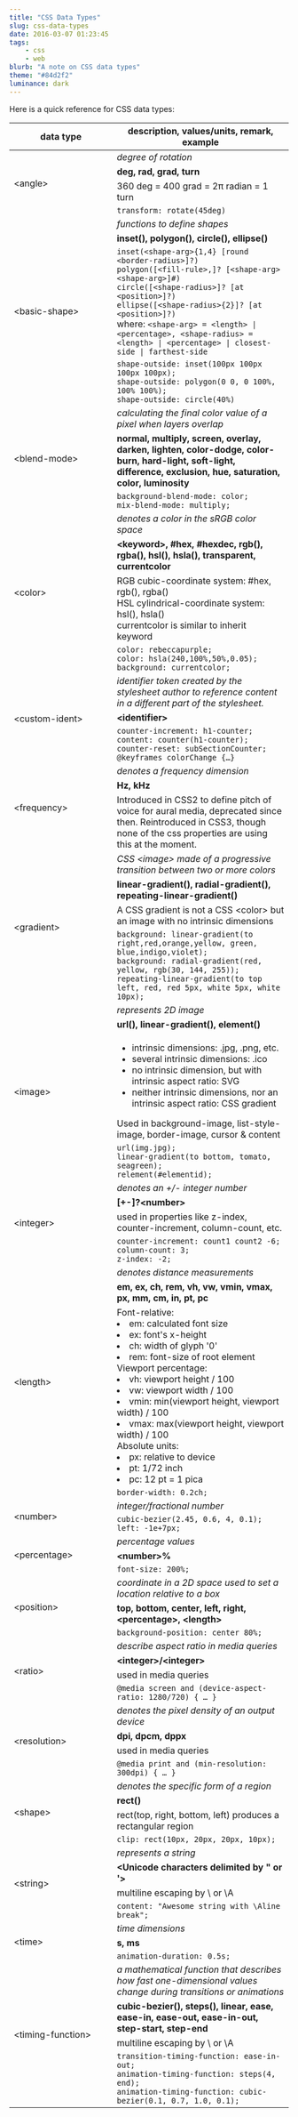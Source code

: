 ```yaml
---
title: "CSS Data Types"
slug: css-data-types
date: 2016-03-07 01:23:45
tags:
    - css
    - web
blurb: "A note on CSS data types"
theme: "#84d2f2"
luminance: dark
---
```


Here is a quick reference for CSS data types:

<table class="css-table">
    <thead>
        <tr>
            <th width="170">data type</th>
            <th>description, values/units, remark, example</th>
        </tr>
    </thead>
    <tbody>
        <!-- angle -->
        <tr>
            <td rowspan="4" class="fill-key">&lt;angle&gt;</td>
            <td class="fill-desc"><em>degree of rotation</em></td>
        </tr>
        <tr>
            <td class="fill-val"><strong>deg, rad, grad, turn</strong></td>
        </tr>
        <tr>
            <td class="fill-remark">360 deg = 400 grad = 2π radian = 1 turn</td>
        </tr>
        <tr>
            <td class="fill-eg"><code>transform: rotate(45deg)</code></td>
        </tr>
        <!-- basic-shape -->
        <tr>
            <td rowspan="4" class="fill-key">&lt;basic-shape&gt;</td>
            <td class="fill-desc"><em>functions to define shapes</em></td>
        </tr>
        <tr>
            <td class="fill-val"><strong>inset(), polygon(), circle(), ellipse()</strong></td>
        </tr>
        <tr>
            <td class="fill-remark">
                <code>inset(&lt;shape-arg&gt;{1,4} [round &lt;border-radius&gt;]?)</code><br> <code>polygon([&lt;fill-rule&gt;,]? [&lt;shape-arg&gt; &lt;shape-arg&gt;]#)</code><br> <code>circle([&lt;shape-radius&gt;]? [at &lt;position&gt;]?)</code><br> <code>ellipse([&lt;shape-radius&gt;{2}]? [at &lt;position&gt;]?)</code><br>
                where: <code>&lt;shape-arg&gt; = &lt;length&gt; &#124; &lt;percentage&gt;, &lt;shape-radius&gt; = &lt;length&gt; &#124; &lt;percentage&gt; &#124; closest-side &#124; farthest-side</code></td>
        </tr>
        <tr>
            <td class="fill-eg">
                <code>shape-outside: inset(100px 100px 100px 100px);</code><br>
                <code>shape-outside: polygon(0 0, 0 100%, 100% 100%);</code><br>
                <code>shape-outside: circle(40%)</code>
            </td>
        </tr>
        <!-- blend-mode -->
        <tr>
            <td rowspan="3" class="fill-key">&lt;blend-mode&gt;</td>
            <td class="fill-desc"><em>calculating the final color value of a pixel when layers overlap</em></td>
        </tr>
        <tr>
            <td class="fill-val"><strong>normal, multiply, screen, overlay, darken, lighten, color-dodge, color-burn, hard-light, soft-light, difference, exclusion, hue, saturation, color, luminosity</strong></td>
        </tr>
        <!-- <tr>
            <td class="fill-remark"></td>
        </tr> -->
        <tr>
            <td class="fill-eg">
                <code>background-blend-mode: color;</code><br>
                <code>mix-blend-mode: multiply;</code>
            </td>
        </tr>
        <!-- color -->
        <tr>
            <td rowspan="4" class="fill-key">&lt;color&gt;</td>
            <td class="fill-desc"><em>denotes a color in the sRGB color space</em></td>
        </tr>
        <tr>
            <td class="fill-val"><strong>&lt;keyword&gt;, #hex, #hexdec, rgb(), rgba(), hsl(), hsla(), transparent, currentcolor</strong></td>
        </tr>
        <tr>
            <td class="fill-remark">RGB cubic-coordinate system: #hex, rgb(), rgba()<br>HSL cylindrical-coordinate system: hsl(), hsla()<br>currentcolor is similar to inherit keyword</td>
        </tr>
        <tr>
            <td class="fill-eg">
                <code>color: rebeccapurple;</code><br>
                <code>color: hsla(240,100%,50%,0.05);</code><br>
                <code>background: currentcolor;</code>
            </td>
        </tr>
        <!-- custom-ident -->
        <tr>
            <td rowspan="3" class="fill-key">&lt;custom-ident&gt;</td>
            <td class="fill-desc"><em>identifier token created by the stylesheet author to reference content in a different part of the stylesheet.</em></td>
        </tr>
        <tr>
            <td class="fill-val"><strong>&lt;identifier&gt;</strong></td>
        </tr>
        <tr>
            <td class="fill-eg">
                <code>counter-increment: h1-counter; content: counter(h1-counter);</code><br>
                <code>counter-reset: subSectionCounter;</code><br>
                <code>@keyframes colorChange {…}</code>
            </td>
        </tr>
        <!-- frequency -->
        <tr>
            <td rowspan="3" class="fill-key">&lt;frequency&gt;</td>
            <td class="fill-desc"><em>denotes a frequency dimension</em></td>
        </tr>
        <tr>
            <td class="fill-val"><strong>Hz, kHz</strong></td>
        </tr>
        <tr>
            <td class="fill-remark">Introduced in CSS2 to define pitch of voice for aural media, deprecated since then. Reintroduced in CSS3, though none of the css properties are using this at the moment.</td>
        </tr>
        <!-- gradient -->
        <tr>
            <td rowspan="4" class="fill-key">&lt;gradient&gt;</td>
            <td class="fill-desc"><em>CSS &lt;image&gt; made of a progressive transition between two or more colors</em></td>
        </tr>
        <tr>
            <td class="fill-val"><strong>linear-gradient(), radial-gradient(), repeating-linear-gradient()</strong></td>
        </tr>
        <tr>
            <td class="fill-remark">A CSS gradient is not a CSS &lt;color&gt; but an image with no intrinsic dimensions</td>
        </tr>
        <tr>
            <td class="fill-eg">
                <code>background: linear-gradient(to right,red,orange,yellow, green, blue,indigo,violet);</code><br>
                <code>background: radial-gradient(red, yellow, rgb(30, 144, 255));</code><br>
                <code>repeating-linear-gradient(to top left, red, red 5px, white 5px, white 10px);</code>
            </td>
        </tr>
        <!-- image -->
        <tr>
            <td rowspan="4" class="fill-key">&lt;image&gt;</td>
            <td class="fill-desc"><em>represents 2D image</em></td>
        </tr>
        <tr>
            <td class="fill-val"><strong>url(), linear-gradient(), element()</strong></td>
        </tr>
        <tr>
            <td class="fill-remark"><ul><li>intrinsic dimensions: .jpg, .png, etc.</li><li>several intrinsic dimensions: .ico</li><li>no intrinsic dimension, but with intrinsic aspect ratio: SVG</li><li> neither intrinsic dimensions, nor an intrinsic aspect ratio: CSS gradient</li></ul>Used in background-image, list-style-image, border-image, cursor & content</td>
        </tr>
        <tr>
            <td class="fill-eg">
                <code>url(img.jpg);</code><br>
                <code>linear-gradient(to bottom, tomato, seagreen);</code><br>
                <code>relement(#elementid);</code>
            </td>
        </tr>
        <!-- integer -->
        <tr>
            <td rowspan="4" class="fill-key">&lt;integer&gt;</td>
            <td class="fill-desc"><em>denotes an +/- integer number</em></td>
        </tr>
        <tr>
            <td class="fill-val"><strong>[+-]?&lt;number&gt;</strong></td>
        </tr>
        <tr>
            <td class="fill-remark">used in properties like z-index, counter-increment, column-count, etc.</td>
        </tr>
        <tr>
            <td class="fill-eg">
                <code>counter-increment: count1 count2 -6;</code><br>
                <code>column-count: 3;</code><br>
                <code>z-index: -2;</code>
            </td>
        </tr>
        <!-- length -->
        <tr>
            <td rowspan="4" class="fill-key">&lt;length&gt;</td>
            <td class="fill-desc"><em>denotes distance measurements</em></td>
        </tr>
        <tr>
            <td class="fill-val"><strong>em, ex, ch, rem, vh, vw, vmin, vmax, px, mm, cm, in, pt, pc</strong></td>
        </tr>
        <tr>
            <td class="fill-remark">
                Font-relative:
                <li>em: calculated font size</li>
                <li>ex: font's x-height</li>
                <li>ch: width of glyph '0'</li>
                <li>rem: font-size of root element</li>
                Viewport percentage:
                <li>vh: viewport height / 100</li>
                <li>vw: viewport width / 100</li>
                <li>vmin: min(viewport height, viewport width) / 100</li>
                <li>vmax: max(viewport height, viewport width) / 100</li>
                Absolute units:
                <li>px: relative to device</li>
                <li>pt: 1/72 inch</li>
                <li>pc: 12 pt = 1 pica</li>
            </td>
        </tr>
        <tr>
            <td class="fill-eg">
                <code>border-width: 0.2ch;</code><br>
            </td>
        </tr>
        <!-- number -->
        <tr>
            <td rowspan="2" class="fill-key">&lt;number&gt;</td>
            <td class="fill-desc"><em>integer/fractional number</em></td>
        </tr>
        <tr>
            <td class="fill-eg">
                <code>cubic-bezier(2.45, 0.6, 4, 0.1);</code><br>
                <code>left: -1e+7px;</code>
            </td>
        </tr>
        <!-- percentage -->
        <tr>
            <td rowspan="3" class="fill-key">&lt;percentage&gt;</td>
            <td class="fill-desc"><em>percentage values</em></td>
        </tr>
        <tr>
            <td class="fill-val"><strong>&lt;number&gt;%</strong></td>
        </tr>
        <tr>
            <td class="fill-eg">
                <code>font-size: 200%;</code>
            </td>
        </tr>
        <!-- position -->
        <tr>
            <td rowspan="3" class="fill-key">&lt;position&gt;</td>
            <td class="fill-desc"><em>coordinate in a 2D space used to set a location relative to a box</em></td>
        </tr>
        <tr>
            <td class="fill-val"><strong>top, bottom, center, left, right, &lt;percentage&gt;, &lt;length&gt;</strong></td>
        </tr>
        <tr>
            <td class="fill-eg">
                <code>background-position: center 80%;</code>
            </td>
        </tr>
        <!-- ratio -->
        <tr>
            <td rowspan="4" class="fill-key">&lt;ratio&gt;</td>
            <td class="fill-desc"><em>describe aspect ratio in media queries</em></td>
        </tr>
        <tr>
            <td class="fill-val"><strong>&lt;integer&gt;/&lt;integer&gt;</strong></td>
        </tr>
        <tr>
            <td class="fill-remark">used in media queries</td>
        </tr>
        <tr>
            <td class="fill-eg">
                <code>@media screen and (device-aspect-ratio: 1280/720) { … }</code>
            </td>
        </tr>
        <!-- resolution -->
        <tr>
            <td rowspan="4" class="fill-key">&lt;resolution&gt;</td>
            <td class="fill-desc"><em>denotes the pixel density of an output device</em></td>
        </tr>
        <tr>
            <td class="fill-val"><strong>dpi, dpcm, dppx</strong></td>
        </tr>
        <tr>
            <td class="fill-remark">used in media queries</td>
        </tr>
        <tr>
            <td class="fill-eg">
                <code>@media print and (min-resolution: 300dpi) { … }</code>
            </td>
        </tr>
        <!-- shape -->
        <tr>
            <td rowspan="4" class="fill-key">&lt;shape&gt;</td>
            <td class="fill-desc"><em>denotes the specific form of a region</em></td>
        </tr>
        <tr>
            <td class="fill-val"><strong>rect()</strong></td>
        </tr>
        <tr>
            <td class="fill-remark">rect(top, right, bottom, left) produces a rectangular region</td>
        </tr>
        <tr>
            <td class="fill-eg">
                <code>clip: rect(10px, 20px, 20px, 10px);</code>
            </td>
        </tr>
        <!-- string -->
        <tr>
            <td rowspan="4" class="fill-key">&lt;string&gt;</td>
            <td class="fill-desc"><em>represents a string</em></td>
        </tr>
        <tr>
            <td class="fill-val"><strong>&lt;Unicode characters delimited by " or '&gt;</strong></td>
        </tr>
        <tr>
            <td class="fill-remark">multiline escaping by \ or \A</td>
        </tr>
        <tr>
            <td class="fill-eg">
                <code>content: "Awesome string with \Aline break";</code>
            </td>
        </tr>
        <!-- time -->
        <tr>
            <td rowspan="3" class="fill-key">&lt;time&gt;</td>
            <td class="fill-desc"><em>time dimensions</em></td>
        </tr>
        <tr>
            <td class="fill-val"><strong>s, ms</strong></td>
        </tr>
        <tr>
            <td class="fill-eg">
                <code>animation-duration: 0.5s;</code>
            </td>
        </tr>
        <!-- timing-function -->
        <tr>
            <td rowspan="4" class="fill-key">&lt;timing-function&gt;</td>
            <td class="fill-desc"><em>a mathematical function that describes how fast one-dimensional values change during transitions or animations</em></td>
        </tr>
        <tr>
            <td class="fill-val"><strong>cubic-bezier(), steps(), linear, ease, ease-in, ease-out, ease-in-out, step-start, step-end</strong></td>
        </tr>
        <tr>
            <td class="fill-remark">multiline escaping by \ or \A</td>
        </tr>
        <tr>
            <td class="fill-eg">
                <code>transition-timing-function: ease-in-out;</code><br>
                <code>animation-timing-function: steps(4, end);</code><br>
                <code>animation-timing-function: cubic-bezier(0.1, 0.7, 1.0, 0.1);</code><br>
            </td>
        </tr>
    </tbody>
</table>
